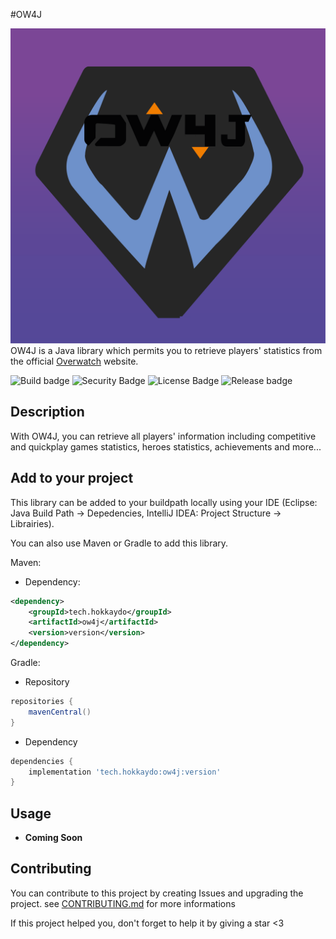 #OW4J

![Logo](logo.png)
OW4J is a Java library which permits you to retrieve players' statistics from the official [Overwatch](https://playeroverwatch.com) website.

![Build badge](https://img.shields.io/github/workflow/status/Hokkaydo/OW4J/Java%20CI/master) ![Security Badge](https://snyk.io/test/github/Hokkaydo/OW4J/badge.svg) ![License Badge](https://img.shields.io/github/license/Hokkaydo/OW4J) ![Release badge](https://img.shields.io/github/v/release/Hokkaydo/OW4J)

## Description
With OW4J, you can retrieve all players' information including competitive and quickplay games statistics, heroes statistics, achievements and more...

## Add to your project
This library can be added to your buildpath locally using your IDE (Eclipse: Java Build Path -> Depedencies, IntelliJ IDEA: Project Structure -> Librairies).

You can also use Maven or Gradle to add this library.

Maven:
- Dependency:
```xml
<dependency>
	<groupId>tech.hokkaydo</groupId>
	<artifactId>ow4j</artifactId>
	<version>version</version>
</dependency>
```

Gradle:
- Repository
```gradle
repositories {
	mavenCentral()
}
```
- Dependency
```gradle
dependencies {
	implementation 'tech.hokkaydo:ow4j:version'
}
```

## Usage
- **Coming Soon**

## Contributing
You can contribute to this project by creating Issues and upgrading the project.
see [CONTRIBUTING.md](https://github.com/Hokkaydo/OW4J/blob/master/CONTRIBUTING.md) for more informations


If this project helped you, don't forget to help it by giving a star <3
